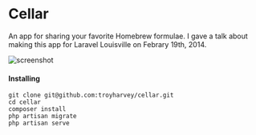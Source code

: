 # Cellar
An app for sharing your favorite Homebrew formulae. I gave a talk about making this app for Laravel Louisville on Febrary 19th, 2014.

![screenshot](http://troyharvey.github.io/cellar/cellar.png)

#### Installing
```
git clone git@github.com:troyharvey/cellar.git
cd cellar
composer install
php artisan migrate
php artisan serve
```
